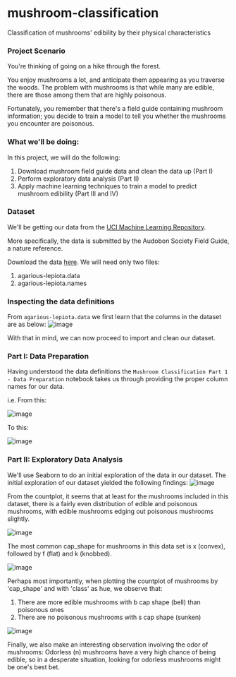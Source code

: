 # mushroom-classification
Classification of mushrooms' edibility by their physical characteristics
### Project Scenario

You're thinking of going on a hike through the forest.

You enjoy mushrooms a lot, and anticipate them appearing as you traverse the woods. The problem with mushrooms is that while many are edible, there are those among them that are highly poisonous.

Fortunately, you remember that there's a field guide containing mushroom information; you decide to train a model to tell you whether the mushrooms you encounter are poisonous.

### What we'll be doing:
In this project, we will do the following:

1. Download mushroom field guide data and clean the data up (Part I)
2. Perform exploratory data analysis (Part II)
3. Apply machine learning techniques to train a model to predict mushroom edibility (Part III and IV)

### Dataset
We'll be getting our data from the <a href='https://archive.ics.uci.edu/ml/datasets/Mushroom'>UCI Machine Learning Repository</a>. 

More specifically, the data is submitted by the Audobon Society Field Guide, a nature reference. 

Download the data <a href = 'https://archive.ics.uci.edu/ml/machine-learning-databases/mushroom/'>here</a>. We will need only two files:
1. agarious-lepiota.data
2. agarious-lepiota.names

### Inspecting the data definitions
From `agarious-lepiota.data` we first learn that the columns in the dataset are as below:
        ![image](https://user-images.githubusercontent.com/101868958/185567281-edb7a7e0-8110-497a-afd1-2f52f8de9e97.png)

With that in mind, we can now proceed to import and clean our dataset.

### Part I: Data Preparation
Having understood the data definitions the `Mushroom Classification Part 1 - Data Preparation` notebook takes us through providing the proper column names for our data.

i.e. From this:

![image](https://user-images.githubusercontent.com/101868958/185568339-805c584f-780b-465f-afed-af9b445e2daf.png)

To this:

![image](https://user-images.githubusercontent.com/101868958/185568524-ad6f5232-9604-4dfc-a8de-53cec1cfc519.png)

### Part II: Exploratory Data Analysis
We'll use Seaborn to do an initial exploration of the data in our dataset.
The initial exploration of our dataset yielded the following findings:
![image](https://user-images.githubusercontent.com/101868958/185568766-fe07f6b4-28f4-4612-9982-b6b1df016cd1.png)

From the countplot, it seems that at least for the mushrooms included in this dataset, there is a fairly even distribution of edible and poisonous mushrooms, with edible mushrooms edging out poisonous mushrooms slightly.

![image](https://user-images.githubusercontent.com/101868958/185569072-65b49731-947a-4e12-9f1f-9a02a874f38f.png)

The most common cap_shape for mushrooms in this data set is x (convex), followed by f (flat) and k (knobbed).

![image](https://user-images.githubusercontent.com/101868958/185569193-30c75197-2b71-4f50-b95d-343e219a5a66.png)

Perhaps most importantly, when plotting the countplot of mushrooms by 'cap_shape' and with 'class' as hue, we observe that:
1. There are more edible mushrooms with b cap shape (bell) than poisonous ones
2. There are no poisonous mushrooms with s cap shape (sunken)

![image](https://user-images.githubusercontent.com/101868958/185569580-8bdf6f59-073d-4d47-9b71-dcd529f5a792.png)

Finally, we also make an interesting observation involving the odor of mushrooms:
Odorless (n) mushrooms have a very high chance of being edible, so in a desperate situation, looking for odorless mushrooms might be one's best bet.
